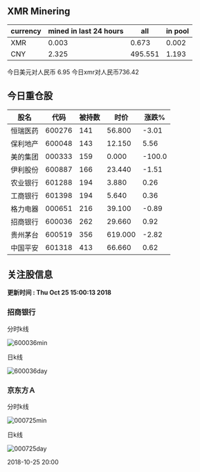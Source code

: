 ## XMR Minering

|currency|mined in last 24 hours|all|in pool|
|---|---|---|---|
|XMR|0.003|0.673|0.002|
|CNY|2.325|495.551|1.193|

今日美元对人民币 6.95	今日xmr对人民币736.42


## 今日重仓股 

|股名|代码|被持数|时价|涨跌%|
|---|---|---|---|---|
|恒瑞医药|600276|141|56.800|-3.01|
|保利地产|600048|143|12.150|5.56|
|美的集团|000333|159|0.000|-100.0|
|伊利股份|600887|166|23.440|-1.51|
|农业银行|601288|194|3.880|0.26|
|工商银行|601398|194|5.640|0.36|
|格力电器|000651|216|39.100|-0.89|
|招商银行|600036|262|29.660|0.92|
|贵州茅台|600519|356|619.000|-2.82|
|中国平安|601318|413|66.660|0.62|

## 关注股信息
**更新时间 : Thu Oct 25 15:00:13 2018**
### 招商银行 
分时k线

![600036min](http://image.sinajs.cn/newchart/min/n/sh600036.gif)

日k线

![600036day](http://image.sinajs.cn/newchart/daily/n/sh600036.gif)

### 京东方Ａ 
分时k线

![000725min](http://image.sinajs.cn/newchart/min/n/sz000725.gif)

日k线

![000725day](http://image.sinajs.cn/newchart/daily/n/sz000725.gif)

2018-10-25 20:00